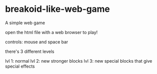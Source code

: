 # breakoid-like-web-game

A simple web game

open the html file with a web browser to play!

controls:
mouse and space bar

there's 3 different levels

lvl 1: normal
lvl 2: new stronger blocks
lvl 3: new special blocks that give special effects

